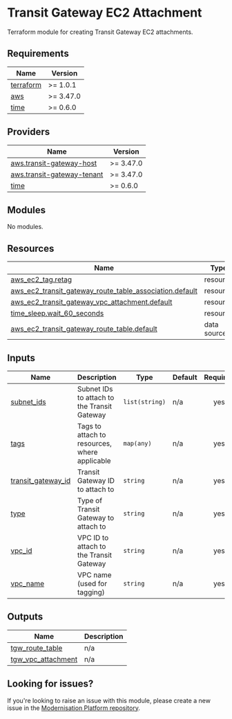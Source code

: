 # Transit Gateway EC2 Attachment

Terraform module for creating Transit Gateway EC2 attachments.

<!--- BEGIN_TF_DOCS --->
## Requirements

| Name | Version |
|------|---------|
| <a name="requirement_terraform"></a> [terraform](#requirement\_terraform) | >= 1.0.1 |
| <a name="requirement_aws"></a> [aws](#requirement\_aws) | >= 3.47.0 |
| <a name="requirement_time"></a> [time](#requirement\_time) | >= 0.6.0 |

## Providers

| Name | Version |
|------|---------|
| <a name="provider_aws.transit-gateway-host"></a> [aws.transit-gateway-host](#provider\_aws.transit-gateway-host) | >= 3.47.0 |
| <a name="provider_aws.transit-gateway-tenant"></a> [aws.transit-gateway-tenant](#provider\_aws.transit-gateway-tenant) | >= 3.47.0 |
| <a name="provider_time"></a> [time](#provider\_time) | >= 0.6.0 |

## Modules

No modules.

## Resources

| Name | Type |
|------|------|
| [aws_ec2_tag.retag](https://registry.terraform.io/providers/hashicorp/aws/latest/docs/resources/ec2_tag) | resource |
| [aws_ec2_transit_gateway_route_table_association.default](https://registry.terraform.io/providers/hashicorp/aws/latest/docs/resources/ec2_transit_gateway_route_table_association) | resource |
| [aws_ec2_transit_gateway_vpc_attachment.default](https://registry.terraform.io/providers/hashicorp/aws/latest/docs/resources/ec2_transit_gateway_vpc_attachment) | resource |
| [time_sleep.wait_60_seconds](https://registry.terraform.io/providers/hashicorp/time/latest/docs/resources/sleep) | resource |
| [aws_ec2_transit_gateway_route_table.default](https://registry.terraform.io/providers/hashicorp/aws/latest/docs/data-sources/ec2_transit_gateway_route_table) | data source |

## Inputs

| Name | Description | Type | Default | Required |
|------|-------------|------|---------|:--------:|
| <a name="input_subnet_ids"></a> [subnet\_ids](#input\_subnet\_ids) | Subnet IDs to attach to the Transit Gateway | `list(string)` | n/a | yes |
| <a name="input_tags"></a> [tags](#input\_tags) | Tags to attach to resources, where applicable | `map(any)` | n/a | yes |
| <a name="input_transit_gateway_id"></a> [transit\_gateway\_id](#input\_transit\_gateway\_id) | Transit Gateway ID to attach to | `string` | n/a | yes |
| <a name="input_type"></a> [type](#input\_type) | Type of Transit Gateway to attach to | `string` | n/a | yes |
| <a name="input_vpc_id"></a> [vpc\_id](#input\_vpc\_id) | VPC ID to attach to the Transit Gateway | `string` | n/a | yes |
| <a name="input_vpc_name"></a> [vpc\_name](#input\_vpc\_name) | VPC name (used for tagging) | `string` | n/a | yes |

## Outputs

| Name | Description |
|------|-------------|
| <a name="output_tgw_route_table"></a> [tgw\_route\_table](#output\_tgw\_route\_table) | n/a |
| <a name="output_tgw_vpc_attachment"></a> [tgw\_vpc\_attachment](#output\_tgw\_vpc\_attachment) | n/a |

<!--- END_TF_DOCS --->

## Looking for issues?
If you're looking to raise an issue with this module, please create a new issue in the [Modernisation Platform repository](https://github.com/ministryofjustice/modernisation-platform/issues).
